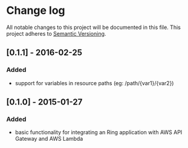 # Change log

All notable changes to this project will be documented in this file.
This project adheres to [Semantic Versioning](http://semver.org/).

## [0.1.1] - 2016-02-25
### Added
- support for variables in resource paths (eg: /path/{var1}/{var2})

## [0.1.0] - 2015-01-27
### Added
- basic functionality for integrating an Ring application with AWS API Gateway and AWS Lambda
